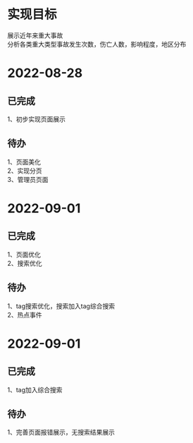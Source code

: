 # 实现目标
展示近年来重大事故  
分析各类重大类型事故发生次数，伤亡人数，影响程度，地区分布

# 2022-08-28  
## 已完成
1、初步实现页面展示

## 待办
1、页面美化  
2、实现分页  
3、管理员页面  

# 2022-09-01  
## 已完成
1、页面优化  
2、搜索优化

## 待办
1、tag搜索优化，搜索加入tag综合搜索  
2、热点事件 

# 2022-09-01  
## 已完成
1、tag加入综合搜索    

## 待办
1、完善页面报错展示，无搜索结果展示 
   